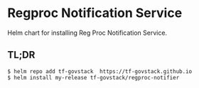 # Regproc Notification Service 

Helm chart for installing Reg Proc Notification Service.

## TL;DR

```console
$ helm repo add tf-govstack  https://tf-govstack.github.io
$ helm install my-release tf-govstack/regproc-notifier
```

